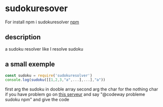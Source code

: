 # sudokuresover
For install npm i sudokuresolver
[npm](https://www.npmjs.com/package/sudokuresolver)
## description
a sudoku resolver like I resolve sudoku
## a small exemple
```js
const sudoku = require('sudokuresolver')
console.log(sudoku([[1,2,3,"a",...],...],"a"))
```
first arg the sudoku in dooble array
second arg the char for the nothing char
if you have problem go on [this serveur](https://discord.gg/V3AKm5CGdy) and say "@codeway probleme sudoku npm" and give the code
